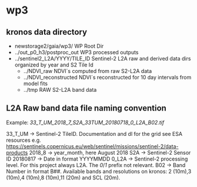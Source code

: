 # wp3

## kronos data directory
- newstorage2/gaia/wp3/ WP Root Dir
- ../out_p0_h3/postproc_out WP3 processed outputs
- ../sentinel2_L2A/YYYY/TILE_ID Sentinel-2 L2A raw and derived data dirs organized by year and S2 Tile Id
  - ../NDVI_raw NDVI´s computed from raw S2-L2A data
  - ../NDVI_reconstructed NDVI´s reconstructed for 10 day intervals from model fits
  - ../tmp RAW S2-L2A band data
 
## L2A Raw band data file naming convention
Example:
*33_T_UM_2018_7_S2A_33TUM_20180718_0_L2A_B02.tif*

33_T_UM -> Sentinel-2 TileID. Documentation and dl for the grid see ESA resources e.g. https://sentinels.copernicus.eu/web/sentinel/missions/sentinel-2/data-products
2018_8 -> year_month, here August 2018
S2A -> Sentinel-2 Sensor ID
20180817 -> Date in format YYYYMMDD
0_L2A -> Sentinel-2 processing level. For this project always L2A. The _0_/_1_ prefix not relevant. 
B02 -> Band Number in format B##. Available bands and resolutions on kronos: 2 (10m),3 (10m),4 (10m),8 (10m),11 (20m) and SCL (20m). 
